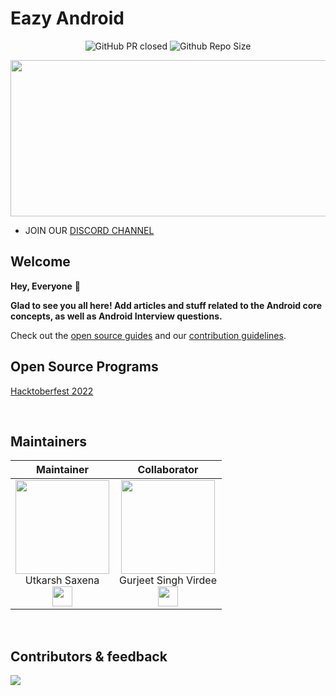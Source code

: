 # Eazy Android

<div align="center">


![GitHub PR closed](https://img.shields.io/github/issues-pr-closed-raw/utkarsh006/Eazy-Android?style=for-the-badge&color=E04168)
![Github Repo Size](https://img.shields.io/github/repo-size/utkarsh006/Eazy-Android?style=for-the-badge&color=943FF6)

</div>

<div align="center">
    <img src="https://github.com/utkarsh006/Eazy-Android/blob/main/.github/IMG/banner.gif" width="550" height="250"/>
</div>  

- JOIN OUR [DISCORD CHANNEL](http://discord.openinapp.co/discord-1-46173) </div>

## Welcome

**Hey, Everyone** 👋 

**Glad to see you all here! Add articles and stuff related to the Android core concepts, as well as Android Interview questions.**

Check out the [open source guides](https://opensource.guide) and our [contribution guidelines](Contribution%20Guidelines.md).

## Open Source Programs

[Hacktoberfest 2022](https://hacktoberfest.com/)

<br>

## Maintainers

| Maintainer   | Collaborator |
| :----------: | :----------: |
| <a href="https://github.com/utkarsh006"><img src="https://avatars.githubusercontent.com/u/94545831?v=4" width=150px height=150px /></a><br>Utkarsh Saxena<br><a href="https://www.linkedin.com/in/utkarsh06/"><img src="https://t0.gstatic.com/images?q=tbn:ANd9GcRMCA3j2A8hfLl9p5UAU5nd9lvqLlNZvqoU4xOsZ192uH4IYS6X" width="32px" height="32px"></a> | <a href="https://github.com/gurjeetsinghvirdee"><img src="https://avatars.githubusercontent.com/u/73753957?v=4" width=150px height=150px /></a></br>Gurjeet Singh Virdee</h4><br/><a href="https://www.linkedin.com/in/gurjeet-singh-virdee-25a476199/"><img src="https://t0.gstatic.com/images?q=tbn:ANd9GcRMCA3j2A8hfLl9p5UAU5nd9lvqLlNZvqoU4xOsZ192uH4IYS6X" width="32px" height="32px"></a>

<br>

## Contributors & feedback

<a href="https://github.com/utkarsh006/Eazy-Android/graphs/contributors">
  <img src="https://contrib.rocks/image?repo=utkarsh006/Eazy-Android" />
</a>

